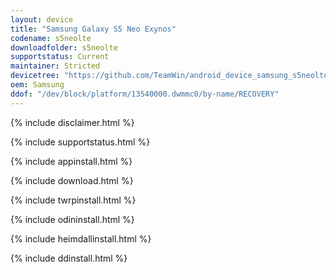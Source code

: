 ```yaml
---
layout: device
title: "Samsung Galaxy S5 Neo Exynos"
codename: s5neolte
downloadfolder: s5neolte
supportstatus: Current
maintainer: Stricted
devicetree: "https://github.com/TeamWin/android_device_samsung_s5neolte"
oem: Samsung
ddof: "/dev/block/platform/13540000.dwmmc0/by-name/RECOVERY"
---
```


{% include disclaimer.html %}

{% include supportstatus.html %}

{% include appinstall.html %}

{% include download.html %}

{% include twrpinstall.html %}

{% include odininstall.html %}

{% include heimdallinstall.html %}

{% include ddinstall.html %}
